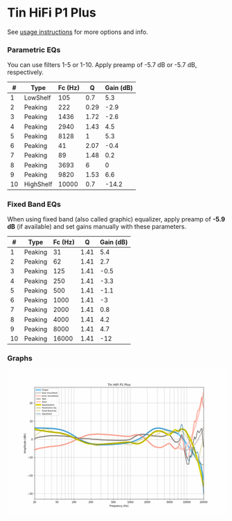 # Tin HiFi P1 Plus
See [usage instructions](https://github.com/jaakkopasanen/AutoEq#usage) for more options and info.

### Parametric EQs
You can use filters 1-5 or 1-10. Apply preamp of -5.7 dB or -5.7 dB, respectively.

|   # | Type      |   Fc (Hz) |    Q |   Gain (dB) |
|-----|-----------|-----------|------|-------------|
|   1 | LowShelf  |       105 | 0.7  |         5.3 |
|   2 | Peaking   |       222 | 0.29 |        -2.9 |
|   3 | Peaking   |      1436 | 1.72 |        -2.6 |
|   4 | Peaking   |      2940 | 1.43 |         4.5 |
|   5 | Peaking   |      8128 | 1    |         5.3 |
|   6 | Peaking   |        41 | 2.07 |        -0.4 |
|   7 | Peaking   |        89 | 1.48 |         0.2 |
|   8 | Peaking   |      3693 | 6    |         0   |
|   9 | Peaking   |      9820 | 1.53 |         6.6 |
|  10 | HighShelf |     10000 | 0.7  |       -14.2 |

### Fixed Band EQs
When using fixed band (also called graphic) equalizer, apply preamp of **-5.9 dB** (if available) and set gains manually with these parameters.

|   # | Type    |   Fc (Hz) |    Q |   Gain (dB) |
|-----|---------|-----------|------|-------------|
|   1 | Peaking |        31 | 1.41 |         5.4 |
|   2 | Peaking |        62 | 1.41 |         2.7 |
|   3 | Peaking |       125 | 1.41 |        -0.5 |
|   4 | Peaking |       250 | 1.41 |        -3.3 |
|   5 | Peaking |       500 | 1.41 |        -1.1 |
|   6 | Peaking |      1000 | 1.41 |        -3   |
|   7 | Peaking |      2000 | 1.41 |         0.8 |
|   8 | Peaking |      4000 | 1.41 |         4.2 |
|   9 | Peaking |      8000 | 1.41 |         4.7 |
|  10 | Peaking |     16000 | 1.41 |       -12   |

### Graphs
![](./Tin%20HiFi%20P1%20Plus.png)

